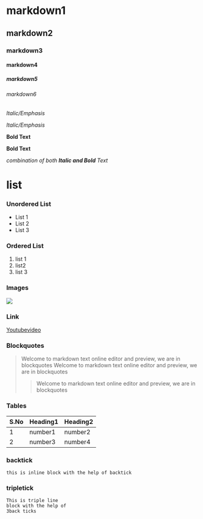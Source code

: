 # markdown1
## markdown2
### markdown3
#### markdown4
##### markdown5
###### markdown6

*Italic/Emphasis*

_Italic/Emphasis_

**Bold Text**

__Bold Text__

*combination of both **Italic and Bold** Text*

# list

### Unordered List

* List 1
* List 2
* List 3
### Ordered List
1. list 1
2. list2
3. list 3

### Images
![](https://img-s-msn-com.akamaized.net/tenant/amp/entityid/AA15dcer?w=300&h=157&q=60&m=6&f=jpg&u=t)

### Link
[Youtubevideo](https://youtu.be/JZK1MZwUyUU)

### Blockquotes
>Welcome to markdown text online editor and preview, we are in blockquotes
Welcome to markdown text online editor and preview, we are in blockquotes
>>Welcome to markdown text online editor and preview, we are in blockquotes

### Tables

|S.No|Heading1|Heading2|
|----|--------|--------|
|1|number1|number2|
|2|number3|number4|

### backtick

`this is inline block with the help of backtick`

### tripletick

``` 
This is triple line
block with the help of 
3back ticks 
```

